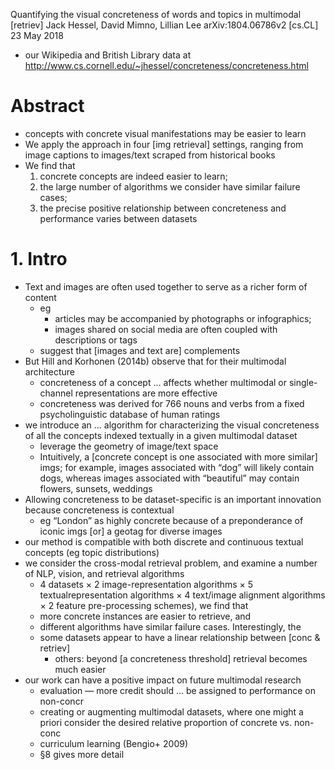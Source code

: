 Quantifying the visual concreteness of words and topics in multimodal [retriev]
Jack Hessel, David Mimno, Lillian Lee
arXiv:1804.06786v2 [cs.CL] 23 May 2018

* our Wikipedia and British Library data at
http://www.cs.cornell.edu/~jhessel/concreteness/concreteness.html

# Abstract

* concepts with concrete visual manifestations may be easier to learn
* We apply the approach in four [img retrieval] settings,
  ranging from image captions to images/text scraped from historical books
* We find that
  1. concrete concepts are indeed easier to learn;
  1. the large number of algorithms we consider have similar failure cases;
  1. the precise positive relationship between concreteness and performance
     varies between datasets

# 1. Intro

* Text and images are often used together to serve as a richer form of content
  * eg
    * articles may be accompanied by photographs or infographics;
    * images shared on social media are often coupled with descriptions or tags
  * suggest that [images and text are] complements
* But Hill and Korhonen (2014b) observe that for their multimodal architecture
  * concreteness of a concept ... affects whether multimodal or single-channel
    representations are more effective
  * concreteness was derived for 766 nouns and verbs
    from a fixed psycholinguistic database of human ratings
* we introduce an ... algorithm for
  characterizing the visual concreteness of all the concepts indexed textually
  in a given multimodal dataset
  * leverage the geometry of image/text space
  * Intuitively, a [concrete concept is one associated with more similar] imgs;
    for example, images associated with “dog” will likely contain dogs, whereas
    images associated with “beautiful” may contain flowers, sunsets, weddings
* Allowing concreteness to be dataset-specific is an important innovation
  because concreteness is contextual
  * eg “London” as highly concrete because of a preponderance of iconic imgs
    [or] a geotag for diverse images
* our method is compatible with both discrete and continuous textual concepts
  (eg topic distributions)
* we consider the cross-modal retrieval problem, and examine a number of NLP,
  vision, and retrieval algorithms
  * 4 datasets × 2 image-representation algorithms × 5 textualrepresentation
    algorithms × 4 text/image alignment algorithms × 2 feature pre-processing
    schemes), we find that
  * more concrete instances are easier to retrieve, and
  * different algorithms have similar failure cases.  Interestingly, the
  * some datasets appear to have a linear relationship between [conc & retriev]
    * others: beyond [a concreteness threshold] retrieval becomes much easier
* our work can have a positive impact on future multimodal research
  * evaluation — more credit should ... be assigned to performance on non-concr
  * creating or augmenting multimodal datasets, where one might
    a priori consider the desired relative proportion of concrete vs. non-conc
  * curriculum learning (Bengio+ 2009)
  * §8 gives more detail
